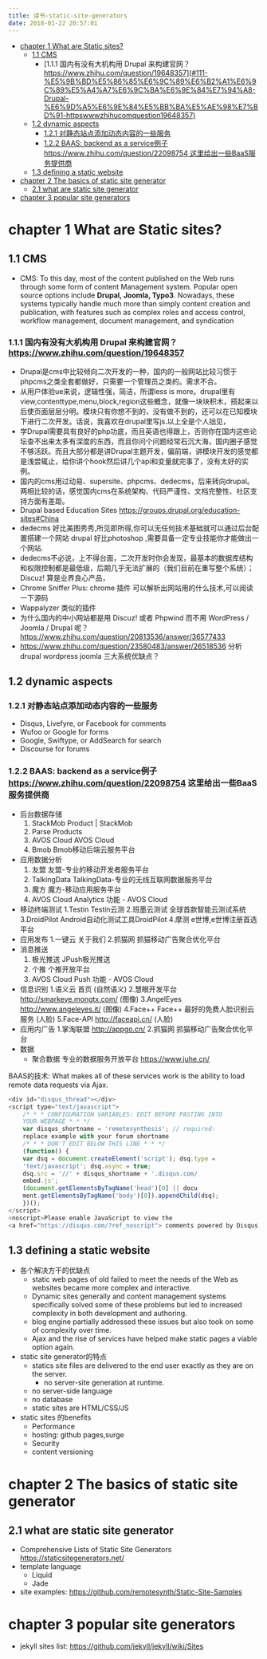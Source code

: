 ```yaml
---
title: 读书-static-site-generators
date: 2018-01-22 20:57:01
---
```



<!-- @import "[TOC]" {cmd="toc" depthFrom=1 depthTo=6 orderedList=false} -->
<!-- code_chunk_output -->

- [chapter 1 What are Static sites?](#chapter-1-What-are-Static-sites)
  - [1.1 CMS](#11-CMS)
    - [1.1.1 国内有没有大机构用 Drupal 来构建官网？ https://www.zhihu.com/question/19648357](#111-%E5%9B%BD%E5%86%85%E6%9C%89%E6%B2%A1%E6%9C%89%E5%A4%A7%E6%9C%BA%E6%9E%84%E7%94%A8-Drupal-%E6%9D%A5%E6%9E%84%E5%BB%BA%E5%AE%98%E7%BD%91-httpswwwzhihucomquestion19648357)
  - [1.2 dynamic aspects](#12-dynamic-aspects)
    - [1.2.1 对静态站点添加动态内容的一些服务](#121-%E5%AF%B9%E9%9D%99%E6%80%81%E7%AB%99%E7%82%B9%E6%B7%BB%E5%8A%A0%E5%8A%A8%E6%80%81%E5%86%85%E5%AE%B9%E7%9A%84%E4%B8%80%E4%BA%9B%E6%9C%8D%E5%8A%A1)
    - [1.2.2 BAAS: backend as a service例子 https://www.zhihu.com/question/22098754 这里给出一些BaaS服务提供商](#122-BAAS-backend-as-a-service%E4%BE%8B%E5%AD%90-httpswwwzhihucomquestion22098754-%E8%BF%99%E9%87%8C%E7%BB%99%E5%87%BA%E4%B8%80%E4%BA%9BBaaS%E6%9C%8D%E5%8A%A1%E6%8F%90%E4%BE%9B%E5%95%86)
  - [1.3 defining a static website](#13-defining-a-static-website)
- [chapter 2 The basics of static site generator](#chapter-2-The-basics-of-static-site-generator)
  - [2.1 what are static site generator](#21-what-are-static-site-generator)
- [chapter 3 popular site generators](#chapter-3-popular-site-generators)

<!-- /code_chunk_output -->



# chapter 1 What are Static sites?

## 1.1 CMS
- CMS: To this day, most of the content published on the Web runs through some form of content Management system. Popular open source options include __Drupal, Joomla, Typo3__. Nowadays, these systems typically handle much more than simply content creation and publication, with features such as complex roles and access control, workflow management, document management, and syndication
### 1.1.1 国内有没有大机构用 Drupal 来构建官网？ https://www.zhihu.com/question/19648357
- Drupal是cms中比较倾向二次开发的一种，国内的一般网站比较习惯于phpcms之类全套都做好，只需要一个管理员之类的。需求不合。
- 从用户体验ue来说，逻辑性强，简洁，所谓less is more。drupal里有view,contenttype,menu,block,region这些概念，就像一块块积木，搭起来以后使页面层层分明。模块只有你想不到的，没有做不到的，还可以在已知模块下进行二次开发。话说，我喜欢在drupal里写js.以上全是个人拙见，
- 学Drupal需要具有良好的php功底，而且英语也得跟上，否则你在国内这些论坛查不出来太多有深度的东西，而且你问个问题经常石沉大海，国内圈子感觉不够活跃。而且大部分都是讲Drupal主题开发，偏前端，讲模块开发的感觉都是浅尝辄止，给你讲个hook然后讲几个api和变量就完事了，没有太好的实例。
-  国内的cms用过动易、supersite、phpcms、dedecms，后来转向drupal。两相比较的话，感觉国内cms在系统架构、代码严谨性、文档完整性、社区支持方面有差距。
- Drupal based Education Sites https://groups.drupal.org/education-sites#China
- dedecms 好比美图秀秀,所见即所得,你可以无任何技术基础就可以通过后台配置搭建一个网站 drupal 好比photoshop ,需要具备一定专业技能你才能做出一个网站.
- dedecms不必说，上不得台面，二次开发时你会发现，最基本的数据库结构和权限控制都是最低级，后期几乎无法扩展的（我们目前在重写整个系统）；Discuz! 算是业界良心产品，
- Chrome Sniffer Plus: chrome 插件 可以解析出网站用的什么技术,可以阅读一下源码
- Wappalyzer 类似的插件
- 为什么国内的中小网站都是用 Discuz! 或者 Phpwind 而不用 WordPress / Joomla / Drupal 呢？  https://www.zhihu.com/question/20813536/answer/36577433
- https://www.zhihu.com/question/23580483/answer/26518536 分析drupal wordpress joomla 三大系统优缺点？

## 1.2 dynamic aspects
### 1.2.1 对静态站点添加动态内容的一些服务
- Disqus, Livefyre, or Facebook for comments
- Wufoo or Google for forms
- Google, Swiftype, or AddSearch for search
- Discourse for forums    
### 1.2.2 BAAS: backend as a service例子  https://www.zhihu.com/question/22098754 这里给出一些BaaS服务提供商
- 后台数据存储
    1. StackMob Product | StackMob
    2. Parse  Products
    3. AVOS Cloud AVOS Cloud
    4. Bmob  Bmob移动后端云服务平台
- 应用数据分析
    1. 友盟 友盟-专业的移动开发者服务平台
    2. TalkingData TalkingData-专业的无线互联网数据服务平台
    3. 魔方  魔方-移动应用服务平台
    4. AVOS Cloud Analytics 功能 - AVOS Cloud
- 移动终端测试
    1.Testin Testin云测
    2.班墨云测试 全球首款智能云测试系统
    3.DroidPilot Android自动化测试工具DroidPilot
    4.摩测  e世博,e世博注册首选平台
- 应用发布
    1.一键云  关于我们
    2.抓猫网 抓猫移动广告聚合优化平台
- 消息推送
    1. 极光推送  JPush极光推送
    2. 个推 个推开放平台
    3. AVOS Cloud Push 功能 - AVOS Cloud
- 信息识别
    1.语义云 首页 (自然语义)
    2.慧眼开发平台 http://smarkeye.mongtx.com/ (图像)
    3.AngelEyes http://www.angeleyes.it/ (图像)
    4.Face++ Face++ 最好的免费人脸识别云服务 (人脸)
    5.Face-API  http://faceapi.cn/ (人脸)
- 应用内广告
    1.掌淘联盟  http://appgo.cn/
    2.抓猫网 抓猫移动广告聚合优化平台
- 数据
    - 聚合数据	专业的数据服务开放平台 https://www.juhe.cn/

BAAS的技术: What makes all of these services work is the ability to load remote
data requests via Ajax.

```javascript
<div id="disqus_thread"></div>
<script type="text/javascript">
    /* * * CONFIGURATION VARIABLES: EDIT BEFORE PASTING INTO
    YOUR WEBPAGE * * */
    var disqus_shortname = 'remotesynthesis'; // required:
    replace example with your forum shortname
    /* * * DON'T EDIT BELOW THIS LINE * * */
    (function() {
    var dsq = document.createElement('script'); dsq.type =
    'text/javascript'; dsq.async = true;
    dsq.src = '//' + disqus_shortname + '.disqus.com/
    embed.js';
    (document.getElementsByTagName('head')[0] || docu
    ment.getElementsByTagName('body')[0]).appendChild(dsq);
    })();
</script>
<noscript>Please enable JavaScript to view the
<a href="https://disqus.com/?ref_noscript"> comments powered by Disqus.</a> </noscript>
```
## 1.3 defining a static website
- 各个解决方干的优缺点
    - static web pages of old failed to meet the needs of the Web as websites became more complex and interactive.
    - Dynamic sites generally and content management systems specifically solved some of these problems but led to increased complexity in both development and authoring.
    - blog engine partially addressed these issues but also took on some of complexity over time.
    - Ajax and the rise of services have helped make static pages a viable option again.
- static site generator的特点
    - statics site files are delivered to the end user exactly as they are on the server.
        - no server-site generation at runtime.
    - no server-side language
    - no database
    - static sites are HTML/CSS/JS
- static sites 的benefits
    - Performance
    - hosting: github pages,surge
    - Security
    - content versioning

# chapter 2 The basics of  static site generator    

## 2.1 what are static site generator    

- Comprehensive Lists of Static Site Generators https://staticsitegenerators.net/    
- template language
    - Liquid
    - Jade
- site examples:   https://github.com/remotesynth/Static-Site-Samples

# chapter 3 popular site generators

- jekyll sites list: https://github.com/jekyll/jekyll/wiki/Sites
